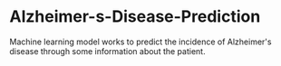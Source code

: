 # Alzheimer-s-Disease-Prediction
Machine learning model works to predict the incidence of Alzheimer's disease through some information about the patient.
